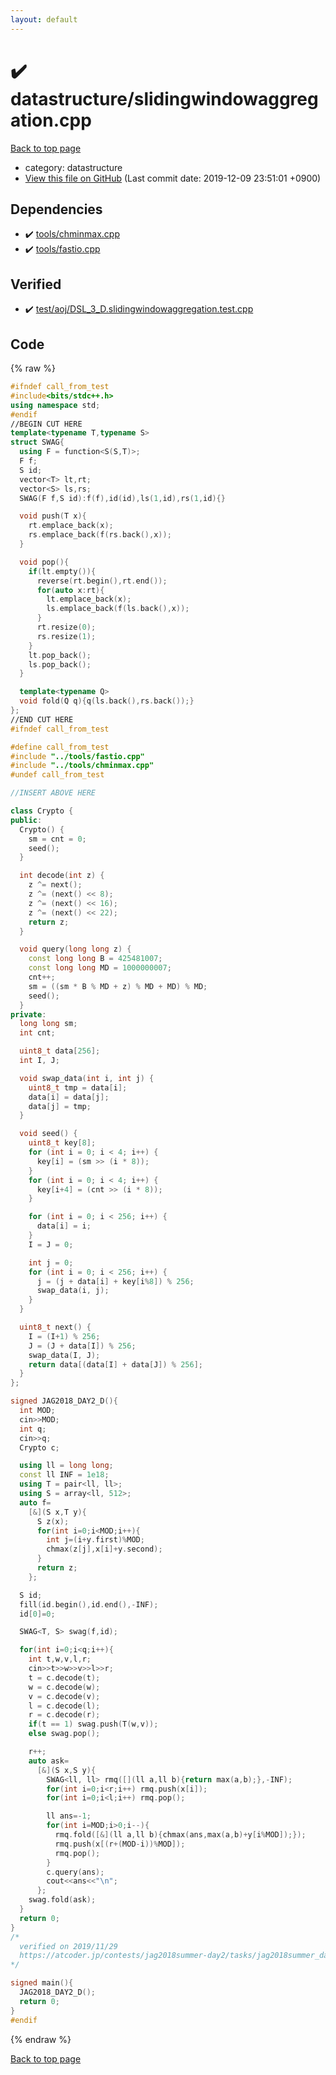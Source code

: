 ```yaml
---
layout: default
---
```


<!-- mathjax config similar to math.stackexchange -->
<script type="text/javascript" async
  src="https://cdnjs.cloudflare.com/ajax/libs/mathjax/2.7.5/MathJax.js?config=TeX-MML-AM_CHTML">
</script>
<script type="text/x-mathjax-config">
  MathJax.Hub.Config({
    TeX: { equationNumbers: { autoNumber: "AMS" }},
    tex2jax: {
      inlineMath: [ ['$','$'] ],
      processEscapes: true
    },
    "HTML-CSS": { matchFontHeight: false },
    displayAlign: "left",
    displayIndent: "2em"
  });
</script>

<script type="text/javascript" src="https://cdnjs.cloudflare.com/ajax/libs/jquery/3.4.1/jquery.min.js"></script>
<script src="https://cdn.jsdelivr.net/npm/jquery-balloon-js@1.1.2/jquery.balloon.min.js" integrity="sha256-ZEYs9VrgAeNuPvs15E39OsyOJaIkXEEt10fzxJ20+2I=" crossorigin="anonymous"></script>
<script type="text/javascript" src="../../assets/js/copy-button.js"></script>
<link rel="stylesheet" href="../../assets/css/copy-button.css" />


# :heavy_check_mark: datastructure/slidingwindowaggregation.cpp
<a href="../../index.html">Back to top page</a>

* category: datastructure
* <a href="{{ site.github.repository_url }}/blob/master/datastructure/slidingwindowaggregation.cpp">View this file on GitHub</a> (Last commit date: 2019-12-09 23:51:01 +0900)




## Dependencies
* :heavy_check_mark: <a href="../tools/chminmax.cpp.html">tools/chminmax.cpp</a>
* :heavy_check_mark: <a href="../tools/fastio.cpp.html">tools/fastio.cpp</a>


## Verified
* :heavy_check_mark: <a href="../../verify/test/aoj/DSL_3_D.slidingwindowaggregation.test.cpp.html">test/aoj/DSL_3_D.slidingwindowaggregation.test.cpp</a>


## Code
{% raw %}
```cpp
#ifndef call_from_test
#include<bits/stdc++.h>
using namespace std;
#endif
//BEGIN CUT HERE
template<typename T,typename S>
struct SWAG{
  using F = function<S(S,T)>;
  F f;
  S id;
  vector<T> lt,rt;
  vector<S> ls,rs;
  SWAG(F f,S id):f(f),id(id),ls(1,id),rs(1,id){}

  void push(T x){
    rt.emplace_back(x);
    rs.emplace_back(f(rs.back(),x));
  }

  void pop(){
    if(lt.empty()){
      reverse(rt.begin(),rt.end());
      for(auto x:rt){
        lt.emplace_back(x);
        ls.emplace_back(f(ls.back(),x));
      }
      rt.resize(0);
      rs.resize(1);
    }
    lt.pop_back();
    ls.pop_back();
  }

  template<typename Q>
  void fold(Q q){q(ls.back(),rs.back());}
};
//END CUT HERE
#ifndef call_from_test

#define call_from_test
#include "../tools/fastio.cpp"
#include "../tools/chminmax.cpp"
#undef call_from_test

//INSERT ABOVE HERE

class Crypto {
public:
  Crypto() {
    sm = cnt = 0;
    seed();
  }

  int decode(int z) {
    z ^= next();
    z ^= (next() << 8);
    z ^= (next() << 16);
    z ^= (next() << 22);
    return z;
  }

  void query(long long z) {
    const long long B = 425481007;
    const long long MD = 1000000007;
    cnt++;
    sm = ((sm * B % MD + z) % MD + MD) % MD;
    seed();
  }
private:
  long long sm;
  int cnt;

  uint8_t data[256];
  int I, J;

  void swap_data(int i, int j) {
    uint8_t tmp = data[i];
    data[i] = data[j];
    data[j] = tmp;
  }

  void seed() {
    uint8_t key[8];
    for (int i = 0; i < 4; i++) {
      key[i] = (sm >> (i * 8));
    }
    for (int i = 0; i < 4; i++) {
      key[i+4] = (cnt >> (i * 8));
    }

    for (int i = 0; i < 256; i++) {
      data[i] = i;
    }
    I = J = 0;

    int j = 0;
    for (int i = 0; i < 256; i++) {
      j = (j + data[i] + key[i%8]) % 256;
      swap_data(i, j);
    }
  }

  uint8_t next() {
    I = (I+1) % 256;
    J = (J + data[I]) % 256;
    swap_data(I, J);
    return data[(data[I] + data[J]) % 256];
  }
};

signed JAG2018_DAY2_D(){
  int MOD;
  cin>>MOD;
  int q;
  cin>>q;
  Crypto c;

  using ll = long long;
  const ll INF = 1e18;
  using T = pair<ll, ll>;
  using S = array<ll, 512>;
  auto f=
    [&](S x,T y){
      S z(x);
      for(int i=0;i<MOD;i++){
        int j=(i+y.first)%MOD;
        chmax(z[j],x[i]+y.second);
      }
      return z;
    };

  S id;
  fill(id.begin(),id.end(),-INF);
  id[0]=0;

  SWAG<T, S> swag(f,id);

  for(int i=0;i<q;i++){
    int t,w,v,l,r;
    cin>>t>>w>>v>>l>>r;
    t = c.decode(t);
    w = c.decode(w);
    v = c.decode(v);
    l = c.decode(l);
    r = c.decode(r);
    if(t == 1) swag.push(T(w,v));
    else swag.pop();

    r++;
    auto ask=
      [&](S x,S y){
        SWAG<ll, ll> rmq([](ll a,ll b){return max(a,b);},-INF);
        for(int i=0;i<r;i++) rmq.push(x[i]);
        for(int i=0;i<l;i++) rmq.pop();

        ll ans=-1;
        for(int i=MOD;i>0;i--){
          rmq.fold([&](ll a,ll b){chmax(ans,max(a,b)+y[i%MOD]);});
          rmq.push(x[(r+(MOD-i))%MOD]);
          rmq.pop();
        }
        c.query(ans);
        cout<<ans<<"\n";
      };
    swag.fold(ask);
  }
  return 0;
}
/*
  verified on 2019/11/29
  https://atcoder.jp/contests/jag2018summer-day2/tasks/jag2018summer_day2_d
*/

signed main(){
  JAG2018_DAY2_D();
  return 0;
}
#endif

```
{% endraw %}

<a href="../../index.html">Back to top page</a>

